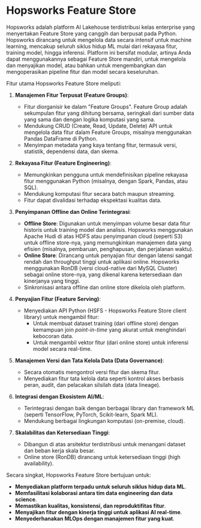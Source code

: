 # Hopsworks Feature Store

Hopsworks adalah platform AI Lakehouse terdistribusi kelas enterprise yang menyertakan Feature Store yang canggih dan berpusat pada Python. Hopsworks dirancang untuk mengelola data secara intensif untuk machine learning, mencakup seluruh siklus hidup ML mulai dari rekayasa fitur, training model, hingga inferensi. Platform ini bersifat modular, artinya Anda dapat menggunakannya sebagai Feature Store mandiri, untuk mengelola dan menyajikan model, atau bahkan untuk mengembangkan dan mengoperasikan pipeline fitur dan model secara keseluruhan.

Fitur utama Hopsworks Feature Store meliputi:

1.  **Manajemen Fitur Terpusat (Feature Groups)**:
    *   Fitur diorganisir ke dalam "Feature Groups". Feature Group adalah sekumpulan fitur yang dihitung bersama, seringkali dari sumber data yang sama dan dengan logika komputasi yang sama.
    *   Mendukung CRUD (Create, Read, Update, Delete) API untuk mengelola data fitur dalam Feature Groups, misalnya menggunakan Pandas DataFrame di Python.
    *   Menyimpan metadata yang kaya tentang fitur, termasuk versi, statistik, dependensi data, dan skema.

2.  **Rekayasa Fitur (Feature Engineering)**:
    *   Memungkinkan pengguna untuk mendefinisikan pipeline rekayasa fitur menggunakan Python (misalnya, dengan Spark, Pandas, atau SQL).
    *   Mendukung komputasi fitur secara batch maupun streaming.
    *   Fitur dapat divalidasi terhadap ekspektasi kualitas data.

3.  **Penyimpanan Offline dan Online Terintegrasi**:
    *   **Offline Store**: Digunakan untuk menyimpan volume besar data fitur historis untuk training model dan analisis. Hopsworks menggunakan Apache Hudi di atas HDFS atau penyimpanan cloud (seperti S3) untuk offline store-nya, yang memungkinkan manajemen data yang efisien (misalnya, pembaruan, penghapusan, dan perjalanan waktu).
    *   **Online Store**: Dirancang untuk penyajian fitur dengan latensi sangat rendah dan throughput tinggi untuk aplikasi online. Hopsworks menggunakan RonDB (versi cloud-native dari MySQL Cluster) sebagai online store-nya, yang dikenal karena ketersediaan dan kinerjanya yang tinggi.
    *   Sinkronisasi antara offline dan online store dikelola oleh platform.

4.  **Penyajian Fitur (Feature Serving)**:
    *   Menyediakan API Python (HSFS - Hopsworks Feature Store client library) untuk mengambil fitur:
        *   Untuk membuat dataset training (dari offline store) dengan kemampuan join *point-in-time* yang akurat untuk menghindari kebocoran data.
        *   Untuk mengambil vektor fitur (dari online store) untuk inferensi model secara real-time.

5.  **Manajemen Versi dan Tata Kelola Data (Data Governance)**:
    *   Secara otomatis mengontrol versi fitur dan skema fitur.
    *   Menyediakan fitur tata kelola data seperti kontrol akses berbasis peran, audit, dan pelacakan silsilah data (data lineage).

6.  **Integrasi dengan Ekosistem AI/ML**:
    *   Terintegrasi dengan baik dengan berbagai library dan framework ML (seperti TensorFlow, PyTorch, Scikit-learn, Spark ML).
    *   Mendukung berbagai lingkungan komputasi (on-premise, cloud).

7.  **Skalabilitas dan Ketersediaan Tinggi**:
    *   Dibangun di atas arsitektur terdistribusi untuk menangani dataset dan beban kerja skala besar.
    *   Online store (RonDB) dirancang untuk ketersediaan tinggi (high availability).

Secara singkat, Hopsworks Feature Store bertujuan untuk:
*   **Menyediakan platform terpadu untuk seluruh siklus hidup data ML**.
*   **Memfasilitasi kolaborasi antara tim data engineering dan data science**.
*   **Memastikan kualitas, konsistensi, dan reproduktifitas fitur**.
*   **Menyajikan fitur dengan kinerja tinggi untuk aplikasi AI real-time**.
*   **Menyederhanakan MLOps dengan manajemen fitur yang kuat**.
